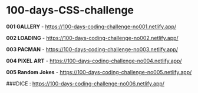 # <h1>100-days-CSS-challenge</h1>

<strong>001 GALLERY </strong> - https://100-days-coding-challenge-no001.netlify.app/

<strong>002 LOADING</strong> - https://100-days-coding-challenge-no002.netlify.app/

<strong>003 PACMAN</strong> - https://100-days-coding-challenge-no003.netlify.app/
 
<strong>004 PIXEL ART</strong> - https://100-days-coding-challenge-no004.netlify.app/

<strong>005 Random Jokes</strong> - https://100-days-coding-challenge-no005.netlify.app/

###DICE : https://100-days-coding-challenge-no006.netlify.app/

